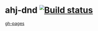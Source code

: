 # ahj-dnd [![Build status](https://ci.appveyor.com/api/projects/status/x2hwfuwnd4g17uoj?svg=true)](https://ci.appveyor.com/project/barsich/ahj-dnd)
[gh-pages](https://barsich.github.io/ahj-dnd/)